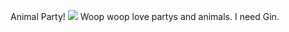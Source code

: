 Animal Party!
![](http://i.onionstatic.com/clickhole/2276/original/1200.jpg)
Woop woop love partys and animals. I need Gin.
